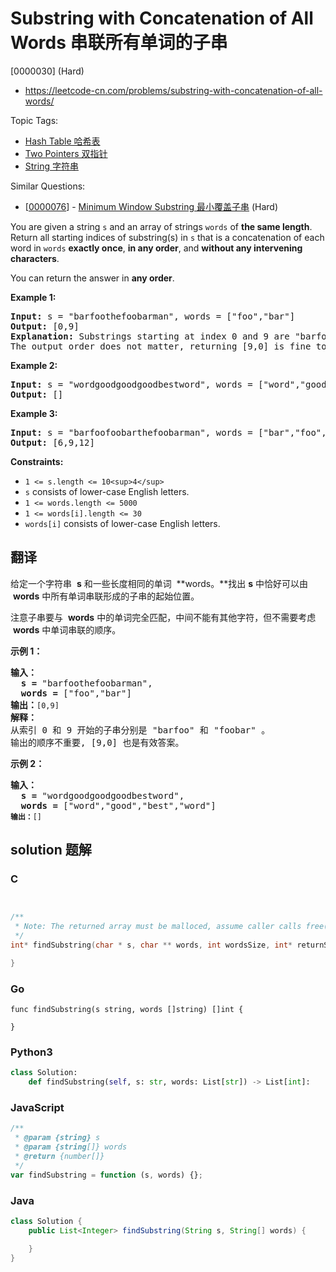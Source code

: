 # Substring with Concatenation of All Words 串联所有单词的子串

[0000030] (Hard)

- https://leetcode-cn.com/problems/substring-with-concatenation-of-all-words/

Topic Tags:

- [Hash Table 哈希表](https://leetcode-cn.com/tag/hash-table/)
- [Two Pointers 双指针](https://leetcode-cn.com/tag/two-pointers/)
- [String 字符串](https://leetcode-cn.com/tag/string/)

Similar Questions:

- [[0000076](https://leetcode-cn.com/problems/minimum-window-substring/)] - [Minimum Window Substring 最小覆盖子串](./0000076.minimum-window-substring.md) (Hard)

You are given a string `s` and an array of strings `words` of **the same length**. Return all starting indices of substring(s) in `s` that is a concatenation of each word in `words` **exactly once**, **in any order**, and **without any intervening characters**.

You can return the answer in **any order**.

**Example 1:**

<pre><strong>Input:</strong> s = "barfoothefoobarman", words = ["foo","bar"]
<strong>Output:</strong> [0,9]
<strong>Explanation:</strong> Substrings starting at index 0 and 9 are "barfoo" and "foobar" respectively.
The output order does not matter, returning [9,0] is fine too.
</pre>

**Example 2:**

<pre><strong>Input:</strong> s = "wordgoodgoodgoodbestword", words = ["word","good","best","word"]
<strong>Output:</strong> []
</pre>

**Example 3:**

<pre><strong>Input:</strong> s = "barfoofoobarthefoobarman", words = ["bar","foo","the"]
<strong>Output:</strong> [6,9,12]
</pre>

**Constraints:**

- `1 <= s.length <= 10<sup>4</sup>`
- `s` consists of lower-case English letters.
- `1 <= words.length <= 5000`
- `1 <= words[i].length <= 30`
- `words[i]` consists of lower-case English letters.

## 翻译

给定一个字符串  **s** 和一些长度相同的单词  **words。**找出 **s** 中恰好可以由  **words** 中所有单词串联形成的子串的起始位置。

注意子串要与  **words** 中的单词完全匹配，中间不能有其他字符，但不需要考虑  **words** 中单词串联的顺序。

**示例 1：**

<pre><strong>输入：
  s =</strong> "barfoothefoobarman",
<strong>  words = </strong>["foo","bar"]
<strong>输出：</strong><code>[0,9]</code>
<strong>解释：</strong>
从索引 0 和 9 开始的子串分别是 "barfoo" 和 "foobar" 。
输出的顺序不重要, [9,0] 也是有效答案。
</pre>

**示例 2：**

<pre><strong>输入：
  s =</strong> "wordgoodgoodgoodbestword",
<strong>  words = </strong>["word","good","best","word"]
<code><strong>输出：</strong>[]</code>
</pre>

## solution 题解

### C

```c


/**
 * Note: The returned array must be malloced, assume caller calls free().
 */
int* findSubstring(char * s, char ** words, int wordsSize, int* returnSize){

}
```

### Go

```golang
func findSubstring(s string, words []string) []int {

}
```

### Python3

```python
class Solution:
    def findSubstring(self, s: str, words: List[str]) -> List[int]:
```

### JavaScript

```javascript
/**
 * @param {string} s
 * @param {string[]} words
 * @return {number[]}
 */
var findSubstring = function (s, words) {};
```

### Java

```java
class Solution {
    public List<Integer> findSubstring(String s, String[] words) {

    }
}
```
